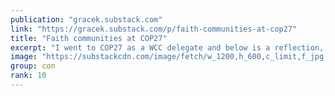 ```yaml
---
publication: "gracek.substack.com"
link: "https://gracek.substack.com/p/faith-communities-at-cop27"
title: "Faith communities at COP27"
excerpt: "I went to COP27 as a WCC delegate and below is a reflection, “Faith Communities at COP27” posted by the WCC. This piece is on the importance of faith communities to be present at COP27 and the need to"
image: "https://substackcdn.com/image/fetch/w_1200,h_600,c_limit,f_jpg,q_auto:good,fl_progressive:steep/https%3A%2F%2Fbucketeer-e05bbc84-baa3-437e-9518-adb32be77984.s3.amazonaws.com%2Fpublic%2Fimages%2F97ab33e1-ea7a-4f12-af2d-6fa95d8a22f2_1200x900.jpeg"
group: con
rank: 10
---
```

